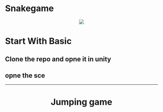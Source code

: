 # Snakegame
 <p align="center"> <img  src="https://res.cloudinary.com/xortrrtrrtrt/image/upload/v1617527592/Frame_1_uxlwgz.png"  align="center"/>  </p>

# Start With Basic<br/>
<h2> Clone the repo and opne it in unity</h2>
<h2> opne the sce</h2>
 <hr> 
 <h1 align="center"><b> Jumping game </b> </h1> <p align="center"> </p>
 <br/> 
